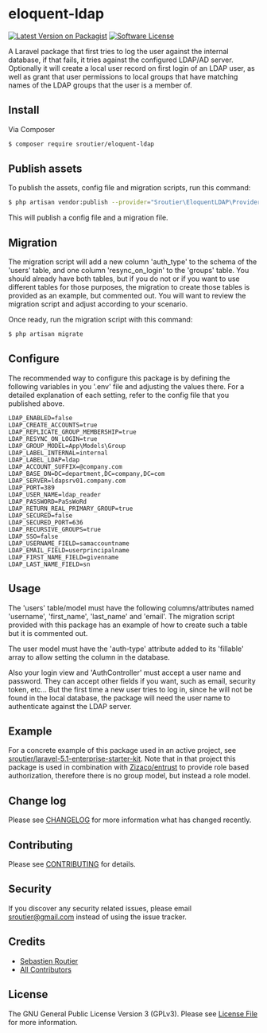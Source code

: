 # eloquent-ldap

[![Latest Version on Packagist][ico-version]][link-packagist]
[![Software License][ico-license]](LICENSE.md)

A Laravel package that first tries to log the user against the internal 
database, if that fails, it tries against the configured LDAP/AD 
server. Optionally it will create a local user record on first
login of an LDAP user, as well as grant that user permissions
to local groups that have matching names of the LDAP groups
that the user is a member of.


## Install

Via Composer

``` bash
$ composer require sroutier/eloquent-ldap
```

## Publish assets

To publish the assets, config file and migration scripts, run this command:

``` bash
$ php artisan vendor:publish --provider="Sroutier\EloquentLDAP\Providers\EloquentLDAPServiceProvider"
```

This will publish a config file and a migration file.

## Migration

The migration script will add a new column 'auth_type' to the schema of the 
'users' table, and one column 'resync_on_login' to the 'groups' table. You 
should already have both tables, but if you do not or if you want to use
different tables for those purposes, the migration to create those 
tables is provided as an example, but commented out. You will 
want to review the migration script and adjust according to 
your scenario.

Once ready, run the migration script with this command:

``` bash
$ php artisan migrate
```

## Configure

The recommended way to configure this package is by defining the following 
variables in you '.env' file and adjusting the values there. For a 
detailed explanation of each setting, refer to the config file 
that you published above.
```
LDAP_ENABLED=false
LDAP_CREATE_ACCOUNTS=true
LDAP_REPLICATE_GROUP_MEMBERSHIP=true
LDAP_RESYNC_ON_LOGIN=true
LDAP_GROUP_MODEL=App\Models\Group
LDAP_LABEL_INTERNAL=internal
LDAP_LABEL_LDAP=ldap
LDAP_ACCOUNT_SUFFIX=@company.com
LDAP_BASE_DN=DC=department,DC=company,DC=com
LDAP_SERVER=ldapsrv01.company.com
LDAP_PORT=389
LDAP_USER_NAME=ldap_reader
LDAP_PASSWORD=PaSsWoRd
LDAP_RETURN_REAL_PRIMARY_GROUP=true
LDAP_SECURED=false
LDAP_SECURED_PORT=636
LDAP_RECURSIVE_GROUPS=true
LDAP_SSO=false
LDAP_USERNAME_FIELD=samaccountname
LDAP_EMAIL_FIELD=userprincipalname
LDAP_FIRST_NAME_FIELD=givenname
LDAP_LAST_NAME_FIELD=sn
```

## Usage

The 'users' table/model must have the following columns/attributes named 
'username', 'first_name', 'last_name' and 'email'. The migration 
script provided with this package has an example of how to 
create such a table but it is commented out.
 
The user model must have the 'auth-type' attribute added to its 'fillable' array
to allow setting the column in the database.

Also your login view and 'AuthController' must accept a user name and password.
They can accept other fields if you want, such as email, security token, 
etc... But the first time a new user tries to log in, since he will not
be found in the local database, the package will need the user name to
authenticate against the LDAP server. 

## Example

For a concrete example of this package used in an active project, see 
[sroutier/laravel-5.1-enterprise-starter-kit](https://github.com/sroutier/laravel-5.1-enterprise-starter-kit).
Note that in that project this package is used in combination with 
[Zizaco/entrust](https://github.com/zizaco/entrust) to provide
role based authorization, therefore there is no group model, 
but instead a role model.

## Change log

Please see [CHANGELOG](CHANGELOG.md) for more information what has changed recently.

## Contributing

Please see [CONTRIBUTING](CONTRIBUTING.md) for details.

## Security

If you discover any security related issues, please email sroutier@gmail.com instead of using the issue tracker.

## Credits

- [Sebastien Routier](https://github.com/sroutier)
- [All Contributors](https://github.com/sroutier/eloquent-ldap/graphs/contributors)

## License

The GNU General Public License Version 3 (GPLv3). Please see [License File](LICENSE.md) for more information.

[ico-version]: https://img.shields.io/badge/packagist-v0.1.1-orange.svg
[ico-license]: https://img.shields.io/badge/licence-GPLv3-brightgreen.svg

[link-packagist]: https://packagist.org/packages/sroutier/eloquent-ldap

